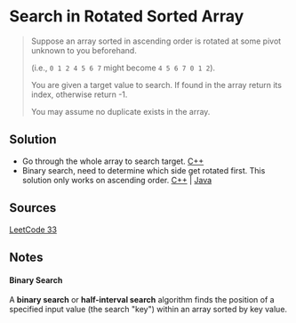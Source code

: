 # Search in Rotated Sorted Array

> Suppose an array sorted in ascending order is rotated at some pivot unknown to you beforehand.
> 
> (i.e., `0 1 2 4 5 6 7` might become `4 5 6 7 0 1 2`).
>
> You are given a target value to search. If found in the array return its index, otherwise return -1.
>
> You may assume no duplicate exists in the array.

## Solution

- Go through the whole array to search target. [C++](solution1.cpp)
- Binary search, need to determine which side get rotated first. This solution only works on ascending order. [C++](solution2.cpp) | [Java](solution2.java)

## Sources

[LeetCode 33](https://leetcode.com/problems/search-in-rotated-sorted-array/)

## Notes

#### Binary Search

A __binary search__ or __half-interval search__ algorithm finds the position of a specified input value (the search "key") within an array sorted by key value.